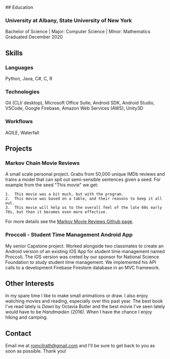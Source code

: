 <br>
## Education

### University at Albany, State University of New York

Bachelor of Science | Major: Computer Science | Minor: Mathematics <br>
Graduated December 2020


## Skills

### Languages

Python, Java, C#, C, R

### Technologies

Git (CLI/ desktop), Microsoft Office Suite, Android SDK, Android Studio, VSCode, Google Firebase, Amazon Web Services (AWS), Unity3D

### Workflows

AGILE, Waterfall


## Projects

### Markov Chain Movie Reviews 

A small scale personal project. Grabs from 50,000 unique IMDb reviews and trains a model that can spit out semi-sensible sentences given a seed. For example from the seed "This movie" we get:

	1.  This movie was a bit much, but with the program.
	2.  This movie was based on a table, and their reasons to keep it all out.
	3.  This movie will help us to the overall feel of the late 60s early 70s, but then it becomes even more effective.

For more details see the [Markov Movie Reviews Github page](https://github.com/romcilrath/MarkovMovieReviews).


### Proccoli - Student Time Management Android App

My senior Capstone project. Worked alongside two classmates to create an Android version of an existing iOS App for student time management named Proccoli. The iOS version was creted by our sponsor for National Science Foundation to study student time management. We implemented his API calls to a development Firebase Firestore database in an MVC framework.


## Other Interests

In my spare time I like to make small animations or draw. I also enjoy watching movies and reading, especially over this past year. The best book I've read lately is *Dawn* by Octavia Butler and the best movie I've seen lately would have to be *Handmaiden (2016)*. When I have the chance I enjoy hiking and camping.


## Contact

Email me at [romcilrath@gmail.com](mailto:romcilrath@gmail.com) and I'll be sure to get back to you as soon as possible. Thank you!
